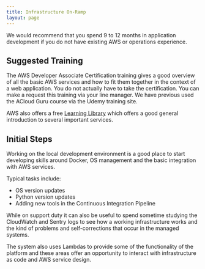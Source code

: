 ```yaml
---
title: Infrastructure On-Ramp
layout: page
---
```


We would recommend that you spend 9 to 12 months in application development if you do not have existing AWS or operations experience.

## Suggested Training

The AWS Developer Associate Certification training gives a good overview of all the basic AWS services and how to fit them together in the context of a web application. You do not actually have to take the certification. You can make a request this training via your line manager. We have previous used the ACloud Guru course via the Udemy training site.

AWS also offers a free [Learning Library](https://www.aws.training/LearningLibrary?query=&filters=Language%3A1%20SkillLevel%3A6%20Domain%3A101%2C20%2C110%2C71%2C91%20DeliveryFormat%3A1%2C4%2C6%2C7%2C8) which offers a good general introduction to several important services.

## Initial Steps

Working on the local development environment is a good place to start developing skills around Docker, OS management and the basic integration with AWS services.

Typical tasks include:

* OS version updates
* Python version updates
* Adding new tools in the Continuous Integration Pipeline

While on support duty it can also be useful to spend sometime studying the CloudWatch and Sentry logs to see how a working infrastructure works and the kind of problems and self-corrections that occur in the managed systems.

The system also uses Lambdas to provide some of the functionality of the platform and these areas offer an opportunity to interact with infrastructure as code and AWS service design.